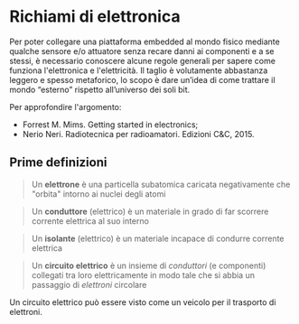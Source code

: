 # Richiami di elettronica

Per poter collegare una piattaforma embedded al mondo fisico mediante qualche sensore e/o attuatore senza recare danni ai componenti e a se stessi,
è necessario conoscere alcune regole generali per sapere come funziona l'elettronica e l'elettricità.
Il taglio è volutamente abbastanza leggero e spesso metaforico, lo scopo è dare un’idea di come trattare il mondo “esterno” rispetto all’universo dei soli bit.

Per approfondire l'argomento:

- Forrest M. Mims. Getting started in electronics;
- Nerio Neri. Radiotecnica per radioamatori. Edizioni C&C, 2015.

## Prime definizioni

> Un **elettrone** è una particella subatomica caricata negativamente che "orbita" intorno ai nuclei degli atomi

> Un **conduttore** (elettrico) è un materiale in grado di far scorrere corrente elettrica al suo interno

> Un **isolante** (elettrico) è un materiale incapace di condurre corrente elettrica

> Un **circuito elettrico** è un insieme di _conduttori_ (e componenti) collegati tra loro elettricamente in modo tale che si abbia un passaggio di _elettroni_ circolare

Un circuito elettrico può essere visto come un veicolo per il trasporto di elettroni.
